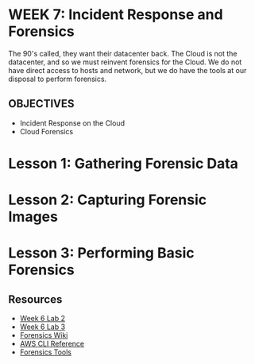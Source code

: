 # WEEK 7: Incident Response and Forensics
The 90's called, they want their datacenter back. The Cloud is not the datacenter, and so we must reinvent forensics for the Cloud. We do not have direct access to hosts and network, but we do have the tools at our disposal to perform forensics.

## OBJECTIVES
- Incident Response on the Cloud
- Cloud Forensics

# Lesson 1: Gathering Forensic Data

# Lesson 2: Capturing Forensic Images

# Lesson 3: Performing Basic Forensics

## Resources
- [Week 6 Lab 2](../Week-6/labs/LAB-2.md)
- [Week 6 Lab 3](../Week-6/labs/LAB-3.md)
- [Forensics Wiki](http://forensicswiki.org/wiki/Main_Page)
- [AWS CLI Reference](http://docs.aws.amazon.com/cli/latest/reference/)
- [Forensics Tools](http://www.forensicswiki.org/wiki/Tools)
